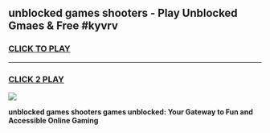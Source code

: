 
## unblocked games shooters - Play Unblocked Gmaes & Free #kyvrv
<h3>
<a href="https://premium.freeplayer.one?title=unblocked_games_shooters&ref=01M">CLICK TO PLAY</a></h3>
<hr>

<h3>
<a href="https://premium.freeplayer.one?title=unblocked_games_shooters&ref=01M">CLICK 2 PLAY</a>
  
</h3>

<a href="https://premium.freeplayer.one?title=unblocked_games_shooters&ref=01M"><img src="https://clearcache.store/games.png"></a>


**unblocked games shooters games unblocked: Your Gateway to Fun and Accessible Online Gaming**
